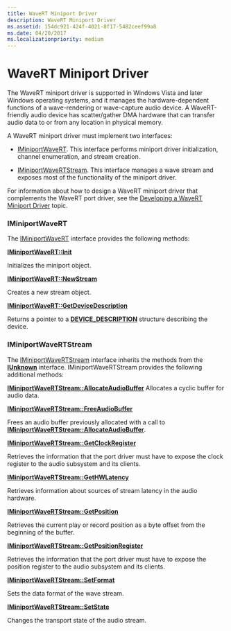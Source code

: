 ```yaml
---
title: WaveRT Miniport Driver
description: WaveRT Miniport Driver
ms.assetid: 154dc921-424f-4021-8f17-5482ceef99a8
ms.date: 04/20/2017
ms.localizationpriority: medium
---
```


# WaveRT Miniport Driver


The WaveRT miniport driver is supported in Windows Vista and later Windows operating systems, and it manages the hardware-dependent functions of a wave-rendering or wave-capture audio device. A WaveRT-friendly audio device has scatter/gather DMA hardware that can transfer audio data to or from any location in physical memory.

A WaveRT miniport driver must implement two interfaces:

-   [IMiniportWaveRT](/windows-hardware/drivers/ddi/portcls/nn-portcls-iminiportwavert). This interface performs miniport driver initialization, channel enumeration, and stream creation.

-   [IMiniportWaveRTStream](/windows-hardware/drivers/ddi/portcls/nn-portcls-iminiportwavertstream). This interface manages a wave stream and exposes most of the functionality of the miniport driver.

For information about how to design a WaveRT miniport driver that complements the WaveRT port driver, see the [Developing a WaveRT Miniport Driver](developing-a-wavert-miniport-driver.md) topic.

### <span id="iminiportwavert"></span><span id="IMINIPORTWAVERT"></span>IMiniportWaveRT

The [IMiniportWaveRT](/windows-hardware/drivers/ddi/portcls/nn-portcls-iminiportwavert) interface provides the following methods:

[**IMiniportWaveRT::Init**](/windows-hardware/drivers/ddi/portcls/nf-portcls-iminiportwavert-init)

Initializes the miniport object.

[**IMiniportWaveRT::NewStream**](/windows-hardware/drivers/ddi/portcls/nf-portcls-iminiportwavert-newstream)

Creates a new stream object.

[**IMiniportWaveRT::GetDeviceDescription**](/windows-hardware/drivers/ddi/portcls/nf-portcls-iminiportwavert-getdevicedescription)

Returns a pointer to a [**DEVICE\_DESCRIPTION**](/windows-hardware/drivers/ddi/wdm/ns-wdm-_device_description) structure describing the device.

### <span id="iminiportwavertstream"></span><span id="IMINIPORTWAVERTSTREAM"></span>IMiniportWaveRTStream

The [IMiniportWaveRTStream](/windows-hardware/drivers/ddi/portcls/nn-portcls-iminiportwavertstream) interface inherits the methods from the [**IUnknown**](/windows/win32/api/unknwn/nn-unknwn-iunknown) interface. IMiniportWaveRTStream provides the following additional methods:

[**IMiniportWaveRTStream::AllocateAudioBuffer**](/windows-hardware/drivers/ddi/portcls/nf-portcls-iminiportwavertstream-allocateaudiobuffer) Allocates a cyclic buffer for audio data.

[**IMiniportWaveRTStream::FreeAudioBuffer**](/windows-hardware/drivers/ddi/portcls/nf-portcls-iminiportwavertstream-freeaudiobuffer)

Frees an audio buffer previously allocated with a call to [**IMiniportWaveRTStream::AllocateAudioBuffer**](/windows-hardware/drivers/ddi/portcls/nf-portcls-iminiportwavertstream-allocateaudiobuffer).

[**IMiniportWaveRTStream::GetClockRegister**](/windows-hardware/drivers/ddi/portcls/nf-portcls-iminiportwavertstream-getclockregister)

Retrieves the information that the port driver must have to expose the clock register to the audio subsystem and its clients.

[**IMiniportWaveRTStream::GetHWLatency**](/windows-hardware/drivers/ddi/portcls/nf-portcls-iminiportwavertstream-gethwlatency)

Retrieves information about sources of stream latency in the audio hardware.

[**IMiniportWaveRTStream::GetPosition**](/windows-hardware/drivers/ddi/portcls/nf-portcls-iminiportwavertstream-getposition)

Retrieves the current play or record position as a byte offset from the beginning of the buffer.

[**IMiniportWaveRTStream::GetPositionRegister**](/windows-hardware/drivers/ddi/portcls/nf-portcls-iminiportwavertstream-getpositionregister)

Retrieves the information that the port driver must have to expose the position register to the audio subsystem and its clients.

[**IMiniportWaveRTStream::SetFormat**](/previous-versions/windows/hardware/drivers/ff536753(v=vs.85))

Sets the data format of the wave stream.

[**IMiniportWaveRTStream::SetState**](/previous-versions/windows/hardware/drivers/ff536756(v=vs.85))

Changes the transport state of the audio stream.
